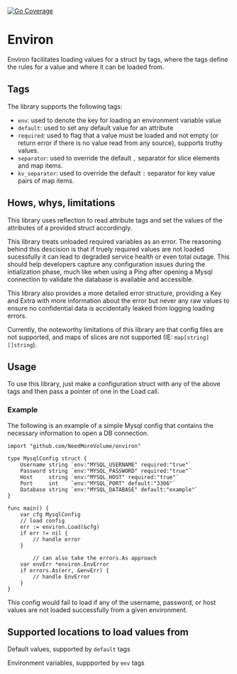 [![Go Coverage](https://github.com/NeedMoreVolume/environ/wiki/coverage.svg)](https://raw.githack.com/wiki/NeedMoreVolume/environ/coverage.html)

# Environ

Environ facilitates loading values for a struct by tags, where the tags define the rules for a value and where it can be loaded from.

## Tags

The library supports the following tags:
-  `env`: used to denote the key for loading an environment variable value 
- `default`: used to set any default value for an attribute
- `required`: used to flag that a value must be loaded and not empty (or return error if there is no value read from any source), supports truthy values.
- `separator`: used to override the default `,` separator for slice elements and map items.
- `kv_separator`: used to override the default `:` separator for key value pairs of map items.

## Hows, whys, limitations
This library uses reflection to read attribute tags and set the values of the attributes of a provided struct accordingly.

This library treats unloaded required variables as an error. The reasoning behind this descision is that if truely required values are not loaded sucessfully it can lead to degraded service health or even total outage. This should help developers capture any configuration issues during the intialization phase, much like when using a Ping after opening a Mysql connection to validate the database is available and accessible. 

This library also provides a more detailed error structure, providing a Key and Extra with more information about the error but never any raw values to ensure no confidential data is accidentally leaked from logging loading errors.

Currently, the noteworthy limitations of this library are that config files are not supported, and maps of slices are not supported (IE: `map[string][]string`).

## Usage

To use this library, just make a configuration struct with any of the above tags and then pass a pointer of one in the Load call.

### Example

The following is an example of a simple Mysql config that contains the necessary information to open a DB connection.
```
import "github.com/NeedMoreVolume/environ"

type MysqlConfig struct {
	Username string `env:"MYSQL_USERNAME" required:"true"`
	Password string `env:"MYSQL_PASSWORD" required:"true"`
	Host     string `env:"MYSQL_HOST" required:"true"`
	Port     int    `env:"MYSQL_PORT" default:"3306"`
	Database string `env:"MYSQL_DATABASE" default:"example"`
}

func main() {
	var cfg MysqlConfig
	// load config
	err := environ.Load(&cfg)
	if err != nil {
   		// handle error
	}

    	// can also take the errors.As approach
	var envErr *environ.EnvError
	if errors.As(err, &envErr) {
		// handle EnvError
	}
}
```
This config would fail to load if any of the username, password, or host values are not loaded successfully from a given environment.

## Supported locations to load values from

Default values, supported by `default` tags

Environment variables, suppported by `env` tags
